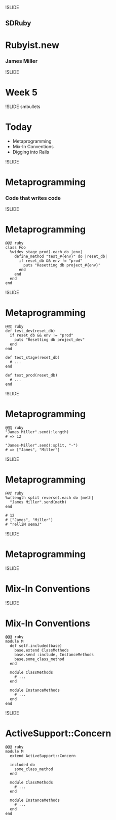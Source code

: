 !SLIDE

## SDRuby ##

# Rubyist.new #

### James Miller ###

!SLIDE

# Week 5 #

!SLIDE smbullets

# Today #

* Metaprogramming
* Mix-In Conventions
* Digging into Rails

!SLIDE

# Metaprogramming #
### Code that writes code ###


!SLIDE

# Metaprogramming #

	@@@ ruby
	class Foo
	  %w(dev stage prod).each do |env|
	    define_method "test_#{env}" do |reset_db|
	      if reset_db && env != "prod"
	        puts "Resetting db project_#{env}"
	      end
	    end
	  end
	end

!SLIDE

# Metaprogramming #

	@@@ ruby
	def test_dev(reset_db)
	  if reset_db && env != "prod"
	    puts "Resetting db project_dev"
	  end
	end

	def test_stage(reset_db)
	  # ...
	end

	def test_prod(reset_db)
	  # ...
	end

!SLIDE

# Metaprogramming #

	@@@ ruby
	"James Miller".send(:length)
	# => 12

	"James-Miller".send(:split, "-")
	# => ["James", "Miller"]

!SLIDE

# Metaprogramming #

	@@@ ruby
	%w(length split reverse).each do |meth|
	  "James Miller".send(meth)
	end

	# 12
	# ["James", "Miller"]
	# "relliM semaJ"

!SLIDE

# Metaprogramming #

!SLIDE

# Mix-In Conventions #

!SLIDE

# Mix-In Conventions #

	@@@ ruby
	module M
	  def self.included(base)
	    base.extend ClassMethods
	    base.send :include, InstanceMethods
	    base.some_class_method
	  end

	  module ClassMethods
	    # ...
	  end

	  module InstanceMethods
	    # ...
	  end
	end

!SLIDE

# ActiveSupport::Concern #

	@@@ ruby
	module M
	  extend ActiveSupport::Concern

	  included do
	    some_class_method
	  end

	  module ClassMethods
	    # ...
	  end

	  module InstanceMethods
	    # ...
	  end
	end

